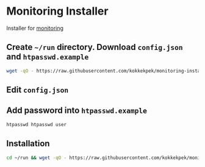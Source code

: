 # Monitoring Installer
Installer for [monitoring](https://github.com/kokkekpek/monitoring)

## Create `~/run` directory. Download `config.json` and `htpasswd.example`
```sh
wget -qO - https://raw.githubusercontent.com/kokkekpek/monitoring-installer/master/configs.sh | bash -
```

## Edit `config.json`

## Add password into `htpasswd.example`
```sh
htpasswd htpasswd user
```

## Installation
```sh
cd ~/run && wget -qO - https://raw.githubusercontent.com/kokkekpek/monitoring-installer/master/install.sh | bash -
```